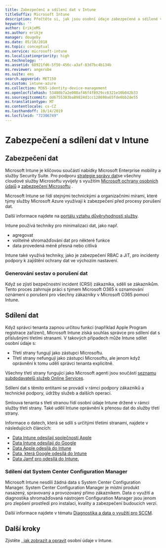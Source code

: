 ```yaml
---
title: Zabezpečení a sdílení dat v Intune
titleSuffix: Microsoft Intune
description: Přečtěte si, jak jsou osobní údaje zabezpečené a sdílené v Intune.
keywords: ''
author: ErikjeMS
ms.author: erikje
manager: dougeby
ms.date: 05/18/2018
ms.topic: conceptual
ms.service: microsoft-intune
ms.localizationpriority: high
ms.technology: ''
ms.assetid: 68921fd6-5f50-456c-a3af-83d7bc4b134b
ms.reviewer: angerobe
ms.suite: ems
search.appverid: MET150
ms.custom: intune-azure
ms.collection: M365-identity-device-management
ms.openlocfilehash: 53480b7a2e008af46f4f8929cc6321e10b042b33
ms.sourcegitcommit: dd6755383ba89824d1cc128698a65fde6bb2de55
ms.translationtype: MT
ms.contentlocale: cs-CZ
ms.lasthandoff: 10/14/2019
ms.locfileid: "72306749"
---
```

# <a name="data-security-and-sharing-in-intune"></a>Zabezpečení a sdílení dat v Intune


## <a name="data-security"></a>Zabezpečení dat

Microsoft Intune je klíčovou součástí nabídky Microsoft Enterprise mobility a služby Security Suite. Pro podporu [strategie správy dat](https://www.microsoft.com/en-us/TrustCenter/Security/default.aspx)se všechny cloudové služby Microsoftu vyvíjely s využitím [Microsoft ochrany osobních údajů](https://www.microsoft.com/en-us/trustcenter/privacy) a [zabezpečení Microsoftu](https://www.microsoft.com/en-us/trustcenter/security/) .  

Microsoft Intune se řídí stejnými technickými a organizačními mírami, které týmy služby Microsoft Azure využívají k zabezpečení před procesy porušení dat.

Další informace najdete na [portálu vztahu důvěryhodnosti služby](https://www.microsoft.com/en-us/TrustCenter/stp).

Intune používá techniky pro minimalizaci dat, jako např.

- agregovat
- volitelné shromažďování dat pro některé funkce
- data provedená méně přesná nebo citlivá

Intune také využívá techniky, jako je zabezpečení RBAC a JiT, pro incidenty podpory k zajištění ochrany dat ve výchozím nastavení. 

### <a name="data-breach-reporting"></a>Generování sestav o porušení dat

Když se zjistí bezpečnostní incident (CRSI) zákazníka, sdělí se zákazníkům. Tento proces zahrnuje práci s týmem Microsoft O365 k oznamování oznámení o porušení pro všechny zákazníky v Microsoft O365 pomocí Intune.

## <a name="data-sharing"></a>Sdílení dat

Když správci tenanta zapnou určitou funkci (například Apple Program registrace zařízení), Microsoft Intune získá souhlas správce pro sdílení dat s příslušnými třetími stranami. V takových případech může Intune sdílet osobní údaje s:

- Třetí strany fungují jako zástupci Microsoftu.
- Třetí strany nefungují jako zástupci Microsoftu, ale jenom když oprávnění k tomu udělí správci tenanta explicitně.

Všechny třetí strany fungující jako Microsoft agenti jsou součástí [seznamu subdodavatelů služeb Online Services](https://aka.ms/Online_Serv_Subcontractor_List).

Sdílení dat s těmito entitami se provádí v rámci podpory zákazníků a technické podpory, údržby služeb a dalších operací.

Smlouva tenanta s třetí stranou řídí osobní údaje Intune držené v rámci služby třetí strany. Také udělí Intune oprávnění k přenosu dat do služby třetí strany.  

Informace o datech, která se sdílí s určitými třetími stranami, najdete v následujících článcích:
- [Data Intune odesílají společnosti Apple](data-intune-sends-to-apple.md)
- [Data Intune odesílají do Google](data-intune-sends-to-google.md)
- [Data Apple odesílá do Intune](data-apple-sends-to-intune.md)
- [Data, která Google odesílá do Intune](data-google-sends-to-intune.md)
- [Data Jamf pro odesílá do Intune.](data-jamf-sends-to-intune.md)

### <a name="system-center-configuration-manager-data-sharing"></a>Sdílení dat System Center Configuration Manager

Microsoft Intune nesdílí žádná data s System Center Configuration Manager. System Center Configuration Manager je místní produkt nasazený, spravovaný a provozovaný přímo zákazníkem. Data o využití a diagnostika shromažďovaná nástrojem Configuration Manager jsou jenom pro zlepšení prostředí pro instalaci, kvality a zabezpečení budoucích verzí.

Další informace najdete v tématu [Diagnostika a data o využití pro SCCM](https://docs.microsoft.com/sccm/core/plan-design/diagnostics/diagnostics-and-usage-data). 


## <a name="next-steps"></a>Další kroky

Zjistěte [, jak zobrazit a opravit](privacy-data-view-correct.md) osobní údaje v Intune.
